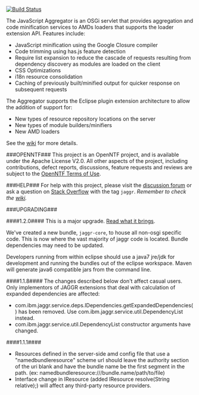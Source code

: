 <!--
   (C) Copyright 2012, IBM Corporation

   Licensed under the Apache License, Version 2.0 (the "License");
   you may not use this file except in compliance with the License.
   You may obtain a copy of the License at

       http://www.apache.org/licenses/LICENSE-2.0

   Unless required by applicable law or agreed to in writing, software
   distributed under the License is distributed on an "AS IS" BASIS,
   WITHOUT WARRANTIES OR CONDITIONS OF ANY KIND, either express or implied.
   See the License for the specific language governing permissions and
   limitations under the License.
-->

[![Build Status](https://buildhive.cloudbees.com/job/OpenNTF/job/JavascriptAggregator/badge/icon)](https://buildhive.cloudbees.com/job/OpenNTF/job/JavascriptAggregator/)

The JavaScript Aggregator is an OSGi servlet that provides aggregation and code
minification services to AMDs loaders that supports the loader extension API.
Features include:

* JavaScript minification using the Google Closure compiler
* Code trimming using has.js feature detection
* Require list expansion to reduce the cascade of requests resulting from
  dependency discovery as modules are loaded on the client
* CSS Optimizations
* i18n resource consolidation
* Caching of previously built/minified output for quicker response on
  subsequent requests

The Aggregator supports the Eclipse plugin extension architecture to allow the
addition of support for:
* New types of resource repository locations on the server
* New types of module builders/minifiers
* New AMD loaders

See the [wiki](https://github.com/OpenNTF/JavascriptAggregator/wiki) for more
details.

###OPENNTF###
This project is an OpenNTF project, and is available under the Apache License
V2.0. All other aspects of the project, including contributions, defect
reports, discussions, feature requests and reviews are subject to the
[OpenNTF Terms of Use](http://openntf.org/Internal/home.nsf/dx/Terms_of_Use).

###HELP###
For help with this project, please visit the 
[discussion forum](https://groups.google.com/forum/?fromgroups#!forum/jaggr) or
ask a question on [Stack Overflow](http://stackoverflow.com/) with the tag 
`jaggr`. *Remember to check the 
[wiki](https://github.com/OpenNTF/JavascriptAggregator/wiki).*

###UPGRADING###

####1.2.0####
This is a major upgrade.  [Read what it brings](../wiki/What's-new-in-Version-1.2).

We've created a new bundle, `jaggr-core`, to house all non-osgi specific code.
This is now where the vast majority of jaggr code is located. Bundle 
dependencies may need to be updated.

Developers running from within eclipse should use a java7 jre/jdk for 
development and running the bundles out of the eclipse workspace. Maven will 
generate java6 compatible jars from the command line.  

####1.1.8####
The changes described below don't affect casual users. Only implementors of
JAGGR extensions that deal with calculation of expanded dependencies are 
affected:

* com.ibm.jaggr.service.deps.IDependencies.getExpandedDependencies() has been
  removed. Use com.ibm.jaggr.service.util.DependencyList instead.
* com.ibm.jaggr.service.util.DependencyList constructor arguments have changed.

####1.1.1####
* Resources defined in the server-side amd config file that use a 
  "namedbundleresource" scheme url should leave the authority section of the
  uri blank and have the bundle name be the first segment in the path. 
  (ex: namedbundleresource:///bundle.name/path/to/file)
* Interface change in IResource (added IResource resolve(String relative);) 
  will affect any third-party resource providers.


